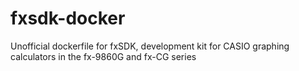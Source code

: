 # fxsdk-docker
Unofficial dockerfile for fxSDK, development kit for CASIO graphing calculators in the fx-9860G and fx-CG series
